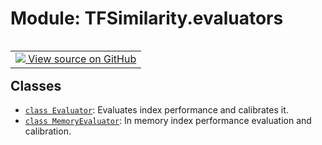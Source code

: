 # Module: TFSimilarity.evaluators
<!-- Insert buttons and diff -->
<table class="tfo-notebook-buttons tfo-api nocontent" align="left">
<td>
  <a target="_blank" href="https://github.com/tensorflow/similarity/blob/main/tensorflow_similarity/evaluators/__init__.py">
    <img src="https://www.tensorflow.org/images/GitHub-Mark-32px.png" />
    View source on GitHub
  </a>
</td>
</table>



## Classes
- [`class Evaluator`](../TFSimilarity/evaluators/Evaluator.md): Evaluates index performance and calibrates it.
- [`class MemoryEvaluator`](../TFSimilarity/callbacks/MemoryEvaluator.md): In memory index performance evaluation and calibration.
